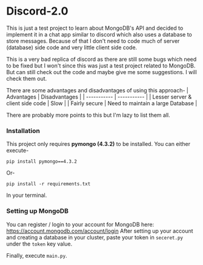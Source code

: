# Discord-2.0

This is just a test project to learn about MongoDB's API and decided to implement it in a chat app similar to discord which also uses a database to store messages.
Because of that I don't need to code much of server (database) side code and very little client side code.

This is a very bad replica of discord as there are still some bugs which need to be fixed but I won't since this was just a test project related to MongoDB. But can still check out the code and maybe give me some suggestions. I will check them out.

There are some advantages and disadvantages of using this approach-
| Advantages                            | Disadvantages                     |
| -----------                           |   -----------                     |
| Lesser server & client side code      |       Slow                        |
| Fairly secure                         | Need to maintain a large Database |

There are probably more points to this but I'm lazy to list them all.


### Installation
This project only requires **pymongo (4.3.2)** to be installed.
You can either execute-
```
pip install pymongo==4.3.2
```
Or-
```
pip install -r requirements.txt
```
In your terminal.


### Setting up MongoDB
You can register / login to your account for MongoDB here: https://account.mongodb.com/account/login
After setting up your account and creating a database in your cluster, paste your token in `seceret.py` under the `token` key value.

Finally, execute `main.py`.
